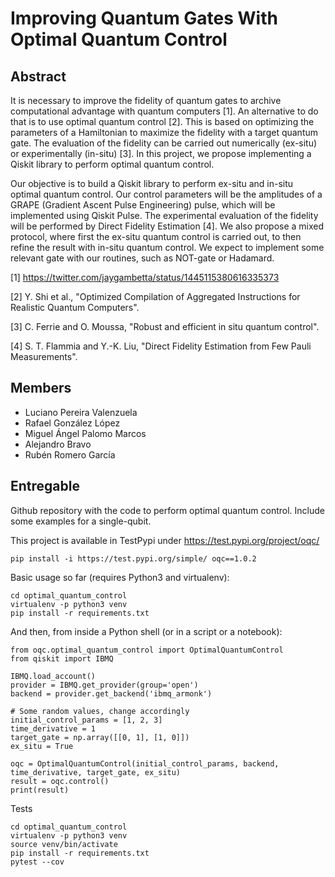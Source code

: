 # Improving Quantum Gates With Optimal Quantum Control

## Abstract
It is necessary to improve the fidelity of quantum gates to archive computational advantage with quantum computers [1]. An alternative to do that is to use optimal quantum control [2]. This is based on optimizing the parameters of a Hamiltonian to maximize the fidelity with a target quantum gate. The evaluation of the fidelity can be carried out numerically (ex-situ) or experimentally (in-situ) [3]. In this project, we propose implementing a Qiskit library to perform optimal quantum control.

Our objective is to build a Qiskit library to perform ex-situ and in-situ optimal quantum control. Our control parameters will be the amplitudes of a GRAPE (Gradient Ascent Pulse Engineering) pulse, which will be implemented using Qiskit Pulse. The experimental evaluation of the fidelity will be performed by Direct Fidelity Estimation [4]. We also propose a mixed protocol, where first the ex-situ quantum control is carried out, to then refine the result with in-situ quantum control. We expect to implement some relevant gate with our routines, such as NOT-gate or Hadamard.

[1] https://twitter.com/jaygambetta/status/1445115380616335373 

[2] Y. Shi et al., "Optimized Compilation of Aggregated Instructions for Realistic Quantum Computers".

[3] C. Ferrie and O. Moussa, "Robust and efficient in situ quantum control".

[4] S. T. Flammia and Y.-K. Liu, "Direct Fidelity Estimation from Few Pauli Measurements".


## Members
- Luciano Pereira Valenzuela
- Rafael González López
- Miguel Ángel Palomo Marcos
- Alejandro Bravo
- Rubén Romero García

## Entregable
Github repository with the code to perform optimal quantum control. Include some examples for a single-qubit.

This project is available in TestPypi under https://test.pypi.org/project/oqc/

`pip install -i https://test.pypi.org/simple/ oqc==1.0.2`

Basic usage so far (requires Python3 and virtualenv): 

```
cd optimal_quantum_control
virtualenv -p python3 venv
pip install -r requirements.txt
```

And then, from inside a Python shell (or in a script or a notebook):

```
from oqc.optimal_quantum_control import OptimalQuantumControl
from qiskit import IBMQ

IBMQ.load_account()
provider = IBMQ.get_provider(group='open')
backend = provider.get_backend('ibmq_armonk')

# Some random values, change accordingly
initial_control_params = [1, 2, 3]
time_derivative = 1
target_gate = np.array([[0, 1], [1, 0]])
ex_situ = True

oqc = OptimalQuantumControl(initial_control_params, backend, time_derivative, target_gate, ex_situ)
result = oqc.control()
print(result)
```

Tests

```
cd optimal_quantum_control
virtualenv -p python3 venv
source venv/bin/activate
pip install -r requirements.txt
pytest --cov
```

